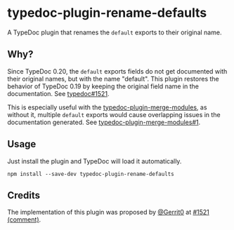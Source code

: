 # typedoc-plugin-rename-defaults

A TypeDoc plugin that renames the `default` exports to their original name.

## Why?

Since TypeDoc 0.20, the `default` exports fields do not get documented with their original names, but with the name "default". This plugin restores the behavior of TypeDoc 0.19 by keeping the original field name in the documentation. See [typedoc#1521](https://github.com/TypeStrong/typedoc/issues/1521).

This is especially useful with the [typedoc-plugin-merge-modules](https://github.com/krisztianb/typedoc-plugin-merge-modules), as without it, multiple `default` exports would cause overlapping issues in the documentation generated. See [typedoc-plugin-merge-modules#1](https://github.com/krisztianb/typedoc-plugin-merge-modules/issues/1).

## Usage

Just install the plugin and TypeDoc will load it automatically.

```console
npm install --save-dev typedoc-plugin-rename-defaults
```

## Credits

The implementation of this plugin was proposed by [@Gerrit0](https://github.com/Gerrit0) at [#1521 (comment)](https://github.com/TypeStrong/typedoc/issues/1521#issuecomment-791971444).
